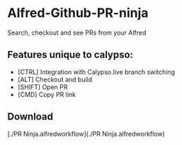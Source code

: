 # Alfred-Github-PR-ninja
Search, checkout and see PRs from your Alfred

## Features unique to calypso:

- [CTRL] Integration with Calypso.live branch switching
- [ALT] Checkout and build
- [SHIFT] Open PR
- [CMD] Copy PR link 

## Download

[./PR Ninja.alfredworkflow](./PR Ninja.alfredworkflow)
